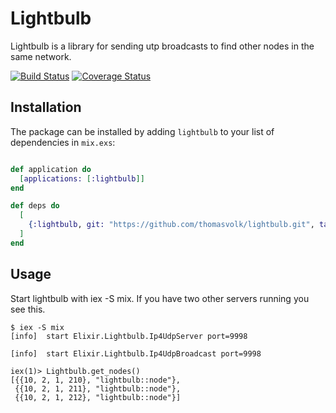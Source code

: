 # Lightbulb

Lightbulb is a library for sending utp broadcasts to find other nodes in the same network.

[![Build Status](https://travis-ci.org/thomasvolk/lightbulb.svg?branch=master)](https://travis-ci.org/thomasvolk/lightbulb)
[![Coverage Status](https://coveralls.io/repos/github/thomasvolk/lightbulb/badge.svg?branch=master)](https://coveralls.io/github/thomasvolk/lightbulb?branch=master)

## Installation

The package can be installed by adding `lightbulb` to your list of dependencies in `mix.exs`:

```elixir

def application do
  [applications: [:lightbulb]]
end

def deps do
  [
    {:lightbulb, git: "https://github.com/thomasvolk/lightbulb.git", tag: "master"}
  ]
end
```

## Usage

Start lightbulb with iex -S mix. If you have two other servers running you see this.

```
$ iex -S mix
[info]  start Elixir.Lightbulb.Ip4UdpServer port=9998

[info]  start Elixir.Lightbulb.Ip4UdpBroadcast port=9998

iex(1)> Lightbulb.get_nodes()
[{{10, 2, 1, 210}, "lightbulb::node"},
 {{10, 2, 1, 211}, "lightbulb::node"},
 {{10, 2, 1, 212}, "lightbulb::node"}]

```
